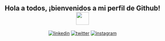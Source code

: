 <div align="center">
  <h2> Hola a todos, ¡bienvenidos a mi perfil de Github! <img src="https://raw.githubusercontent.com/gist/abhirampai/ce94b0b8345cd969d3cf997578487cdd/raw/b2dc51d4421db9d4a5a17be817e07dc8ad1e3375/hello.gif" width="40"></h2>
  <a href="https://www.linkedin.com/in/andy-namaja-yampik-a96b71276/" target="_blank" rel="noreferrer"><img src=https://img.shields.io/badge/linkedin-%2300acee.svg?color=405DE6&style=for-the-badge&logo=linkedin&logoColor=white alt=linkedin style="margin-bottom: 5px;"/></a>
  <a href="https://x.com/DAvidnova_6" target="_blank" rel="noreferrer"><img src=https://img.shields.io/badge/twitter-%2300acee.svg?color=1DA1F2&style=for-the-badge&logo=twitter&logoColor=white alt=twitter style="margin-bottom: 5px;"/></a>
  <a href="https://www.instagram.com/andev_04/" target="_blank" rel="noreferrer"><img src=https://img.shields.io/badge/instagram-%ff5851db.svg?color=C13584&style=for-the-badge&logo=instagram&logoColor=white alt=instagram style="margin-bottom: 5px;"/></a>
</div>
